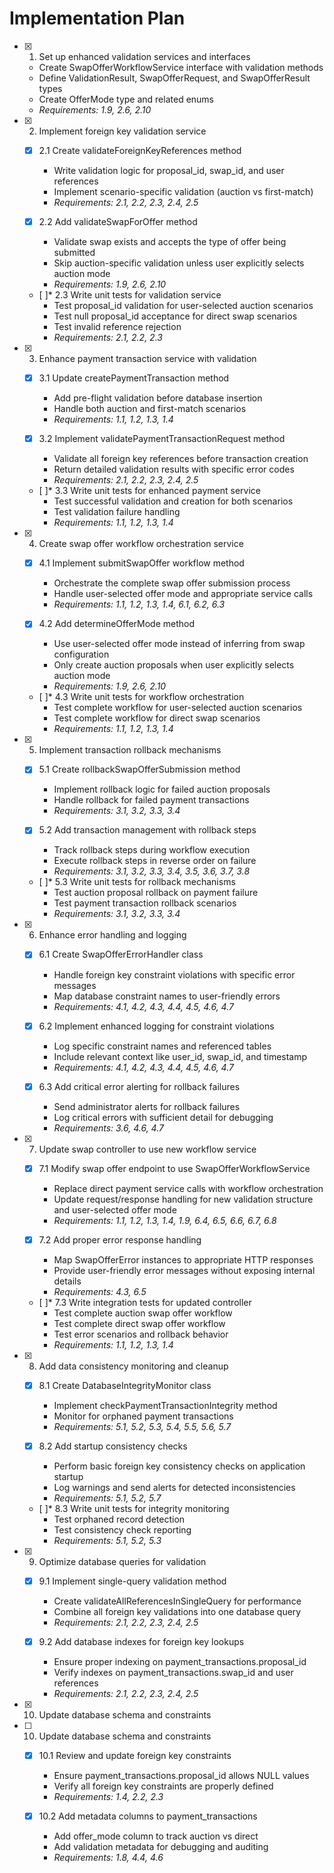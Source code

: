 # Implementation Plan

- [x] 1. Set up enhanced validation services and interfaces





  - Create SwapOfferWorkflowService interface with validation methods
  - Define ValidationResult, SwapOfferRequest, and SwapOfferResult types
  - Create OfferMode type and related enums
  - _Requirements: 1.9, 2.6, 2.10_

- [x] 2. Implement foreign key validation service





  - [x] 2.1 Create validateForeignKeyReferences method


    - Write validation logic for proposal_id, swap_id, and user references
    - Implement scenario-specific validation (auction vs first-match)
    - _Requirements: 2.1, 2.2, 2.3, 2.4, 2.5_
  
  - [x] 2.2 Add validateSwapForOffer method


    - Validate swap exists and accepts the type of offer being submitted
    - Skip auction-specific validation unless user explicitly selects auction mode
    - _Requirements: 1.9, 2.6, 2.10_
  
  - [ ]* 2.3 Write unit tests for validation service
    - Test proposal_id validation for user-selected auction scenarios
    - Test null proposal_id acceptance for direct swap scenarios
    - Test invalid reference rejection
    - _Requirements: 2.1, 2.2, 2.3_

- [x] 3. Enhance payment transaction service with validation





  - [x] 3.1 Update createPaymentTransaction method


    - Add pre-flight validation before database insertion
    - Handle both auction and first-match scenarios
    - _Requirements: 1.1, 1.2, 1.3, 1.4_
  
  - [x] 3.2 Implement validatePaymentTransactionRequest method


    - Validate all foreign key references before transaction creation
    - Return detailed validation results with specific error codes
    - _Requirements: 2.1, 2.2, 2.3, 2.4, 2.5_
  
  - [ ]* 3.3 Write unit tests for enhanced payment service
    - Test successful validation and creation for both scenarios
    - Test validation failure handling
    - _Requirements: 1.1, 1.2, 1.3, 1.4_

- [x] 4. Create swap offer workflow orchestration service





  - [x] 4.1 Implement submitSwapOffer workflow method


    - Orchestrate the complete swap offer submission process
    - Handle user-selected offer mode and appropriate service calls
    - _Requirements: 1.1, 1.2, 1.3, 1.4, 6.1, 6.2, 6.3_
  
  - [x] 4.2 Add determineOfferMode method


    - Use user-selected offer mode instead of inferring from swap configuration
    - Only create auction proposals when user explicitly selects auction mode
    - _Requirements: 1.9, 2.6, 2.10_
  
  - [ ]* 4.3 Write unit tests for workflow orchestration
    - Test complete workflow for user-selected auction scenarios
    - Test complete workflow for direct swap scenarios
    - _Requirements: 1.1, 1.2, 1.3, 1.4_

- [x] 5. Implement transaction rollback mechanisms





  - [x] 5.1 Create rollbackSwapOfferSubmission method


    - Implement rollback logic for failed auction proposals
    - Handle rollback for failed payment transactions
    - _Requirements: 3.1, 3.2, 3.3, 3.4_
  
  - [x] 5.2 Add transaction management with rollback steps


    - Track rollback steps during workflow execution
    - Execute rollback steps in reverse order on failure
    - _Requirements: 3.1, 3.2, 3.3, 3.4, 3.5, 3.6, 3.7, 3.8_
  
  - [ ]* 5.3 Write unit tests for rollback mechanisms
    - Test auction proposal rollback on payment failure
    - Test payment transaction rollback scenarios
    - _Requirements: 3.1, 3.2, 3.3, 3.4_

- [x] 6. Enhance error handling and logging





  - [x] 6.1 Create SwapOfferErrorHandler class


    - Handle foreign key constraint violations with specific error messages
    - Map database constraint names to user-friendly errors
    - _Requirements: 4.1, 4.2, 4.3, 4.4, 4.5, 4.6, 4.7_
  
  - [x] 6.2 Implement enhanced logging for constraint violations


    - Log specific constraint names and referenced tables
    - Include relevant context like user_id, swap_id, and timestamp
    - _Requirements: 4.1, 4.2, 4.3, 4.4, 4.5, 4.6, 4.7_
  
  - [x] 6.3 Add critical error alerting for rollback failures


    - Send administrator alerts for rollback failures
    - Log critical errors with sufficient detail for debugging
    - _Requirements: 3.6, 4.6, 4.7_

- [x] 7. Update swap controller to use new workflow service





  - [x] 7.1 Modify swap offer endpoint to use SwapOfferWorkflowService


    - Replace direct payment service calls with workflow orchestration
    - Update request/response handling for new validation structure and user-selected offer mode
    - _Requirements: 1.1, 1.2, 1.3, 1.4, 1.9, 6.4, 6.5, 6.6, 6.7, 6.8_
  
  - [x] 7.2 Add proper error response handling


    - Map SwapOfferError instances to appropriate HTTP responses
    - Provide user-friendly error messages without exposing internal details
    - _Requirements: 4.3, 6.5_
  
  - [ ]* 7.3 Write integration tests for updated controller
    - Test complete auction swap offer workflow
    - Test complete direct swap offer workflow
    - Test error scenarios and rollback behavior
    - _Requirements: 1.1, 1.2, 1.3, 1.4_

- [x] 8. Add data consistency monitoring and cleanup





  - [x] 8.1 Create DatabaseIntegrityMonitor class


    - Implement checkPaymentTransactionIntegrity method
    - Monitor for orphaned payment transactions
    - _Requirements: 5.1, 5.2, 5.3, 5.4, 5.5, 5.6, 5.7_
  
  - [x] 8.2 Add startup consistency checks


    - Perform basic foreign key consistency checks on application startup
    - Log warnings and send alerts for detected inconsistencies
    - _Requirements: 5.1, 5.2, 5.7_
  
  - [ ]* 8.3 Write unit tests for integrity monitoring
    - Test orphaned record detection
    - Test consistency check reporting
    - _Requirements: 5.1, 5.2, 5.3_

- [x] 9. Optimize database queries for validation










  - [x] 9.1 Implement single-query validation method



    - Create validateAllReferencesInSingleQuery for performance
    - Combine all foreign key validations into one database query
    - _Requirements: 2.1, 2.2, 2.3, 2.4, 2.5_
  
  - [x] 9.2 Add database indexes for foreign key lookups



    - Ensure proper indexing on payment_transactions.proposal_id
    - Verify indexes on payment_transactions.swap_id and user references
    - _Requirements: 2.1, 2.2, 2.3, 2.4, 2.5_
- [x] 10. Update database schema and constraints




- [ ] 10. Update database schema and constraints

  - [x] 10.1 Review and update foreign key constraints


    - Ensure payment_transactions.proposal_id allows NULL values
    - Verify all foreign key constraints are properly defined
    - _Requirements: 1.4, 2.2, 2.3_
  
  - [x] 10.2 Add metadata columns to payment_transactions


    - Add offer_mode column to track auction vs direct
    - Add validation metadata for debugging and auditing
    - _Requirements: 1.8, 4.4, 4.6_